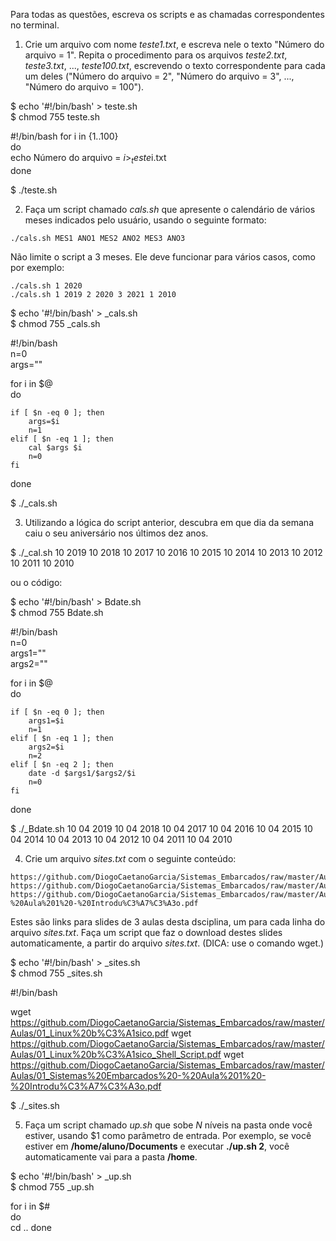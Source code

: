 Para todas as questões, escreva os scripts e as chamadas correspondentes no terminal.

1. Crie um arquivo com nome _teste1.txt_, e escreva nele o texto "Número do arquivo = 1". Repita o procedimento para os arquivos _teste2.txt_, _teste3.txt_, ..., _teste100.txt_, escrevendo o texto correspondente para cada um deles ("Número do arquivo = 2", "Número do arquivo = 3", ..., "Número do arquivo = 100").
  
$ echo '#!/bin/bash' > teste.sh  
$ chmod 755 teste.sh  
  
#!/bin/bash
for i in {1..100}  
do  
 echo  Número do arquivo = $i > _teste$i.txt  
done  
  
$ ./teste.sh
  
  
2. Faça um script chamado _cals.sh_ que apresente o calendário de vários meses indicados pelo usuário, usando o seguinte formato:  
  
```script
./cals.sh MES1 ANO1 MES2 ANO2 MES3 ANO3  
```
  
Não limite o script a 3 meses. Ele deve funcionar para vários casos, como por exemplo:  
  
```script  
./cals.sh 1 2020  
./cals.sh 1 2019 2 2020 3 2021 1 2010  
```  
$ echo '#!/bin/bash' > _cals.sh  
$ chmod 755 _cals.sh  

#!/bin/bash  
n=0  
args=""  
  
for i in $@  
do  
  
	if [ $n -eq 0 ]; then  
		args=$i  
		n=1  
	elif [ $n -eq 1 ]; then  
		cal $args $i  
		n=0  
	fi  
  
done   
  
$ ./_cals.sh  
  
  
3. Utilizando a lógica do script anterior, descubra em que dia da semana caiu o seu aniversário nos últimos dez anos.  
  
$ ./_cal.sh 10 2019 10 2018 10 2017 10 2016 10 2015 10 2014 10 2013 10 2012 10 2011 10 2010  
  
ou o código:  

$ echo '#!/bin/bash' > Bdate.sh  
$ chmod 755 Bdate.sh  
  
  
#!/bin/bash  
n=0  
args1=""  
args2=""  
  
for i in $@  
do  
  
	if [ $n -eq 0 ]; then  
		args1=$i  
		n=1  
	elif [ $n -eq 1 ]; then  
		args2=$i  
		n=2  
	elif [ $n -eq 2 ]; then  
		date -d $args1/$args2/$i  
		n=0  
	fi  
  
done  
  
$ ./_Bdate.sh 10 04 2019 10 04 2018 10 04 2017 10 04 2016 10 04 2015 10 04 2014 10 04 2013 10 04 2012 10 04 2011 10 04 2010  
  
4. Crie um arquivo _sites.txt_ com o seguinte conteúdo:  

```  
https://github.com/DiogoCaetanoGarcia/Sistemas_Embarcados/raw/master/Aulas/01_Linux%20b%C3%A1sico.pdf  
https://github.com/DiogoCaetanoGarcia/Sistemas_Embarcados/raw/master/Aulas/01_Linux%20b%C3%A1sico_Shell_Script.pdf  
https://github.com/DiogoCaetanoGarcia/Sistemas_Embarcados/raw/master/Aulas/01_Sistemas%20Embarcados%20-%20Aula%201%20-%20Introdu%C3%A7%C3%A3o.pdf  
```  
  
Estes são links para slides de 3 aulas desta dsciplina, um para cada linha do arquivo _sites.txt_. Faça um script que faz o download destes slides automaticamente, a partir do arquivo _sites.txt_. (DICA: use o comando wget.)  


$ echo '#!/bin/bash' > _sites.sh  
$ chmod 755 _sites.sh  

#!/bin/bash

wget https://github.com/DiogoCaetanoGarcia/Sistemas_Embarcados/raw/master/Aulas/01_Linux%20b%C3%A1sico.pdf
wget https://github.com/DiogoCaetanoGarcia/Sistemas_Embarcados/raw/master/Aulas/01_Linux%20b%C3%A1sico_Shell_Script.pdf
wget https://github.com/DiogoCaetanoGarcia/Sistemas_Embarcados/raw/master/Aulas/01_Sistemas%20Embarcados%20-%20Aula%201%20-%20Introdu%C3%A7%C3%A3o.pdf
  
$ ./_sites.sh
  
5. Faça um script chamado _up.sh_ que sobe _N_ níveis na pasta onde você estiver, usando $1 como parâmetro de entrada. Por exemplo, se você estiver em **/home/aluno/Documents** e executar **./up.sh 2**, você automaticamente vai para a pasta **/home**.
  
$ echo '#!/bin/bash' > _up.sh  
$ chmod 755 _up.sh  
  
for i in $#  
do  
	cd ..
done 
